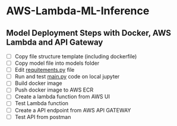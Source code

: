 # AWS-Lambda-ML-Inference

## **Model Deployment Steps with Docker, AWS Lambda and API Gateway**

- [ ]  Copy file structure template (including dockerfile)
- [ ]  Copy model file into models folder
- [ ]  Edit [requitements.py](http://requitements.py) file
- [ ]  Run and test [main.py](http://main.py) code on local jupyter
- [ ]  Build docker image
- [ ]  Push docker image to AWS ECR
- [ ]  Create a lambda function from AWS UI
- [ ]  Test Lambda function
- [ ]  Create a API endpoint from AWS API GATEWAY
- [ ]  Test API from postman